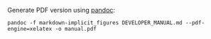 Generate PDF version using [pandoc](https://pandoc.org):
```
pandoc -f markdown-implicit_figures DEVELOPER_MANUAL.md --pdf-engine=xelatex -o manual.pdf
```
